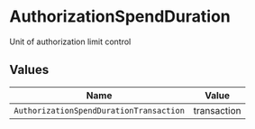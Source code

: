 # AuthorizationSpendDuration

Unit of authorization limit control


## Values

| Name                                    | Value                                   |
| --------------------------------------- | --------------------------------------- |
| `AuthorizationSpendDurationTransaction` | transaction                             |